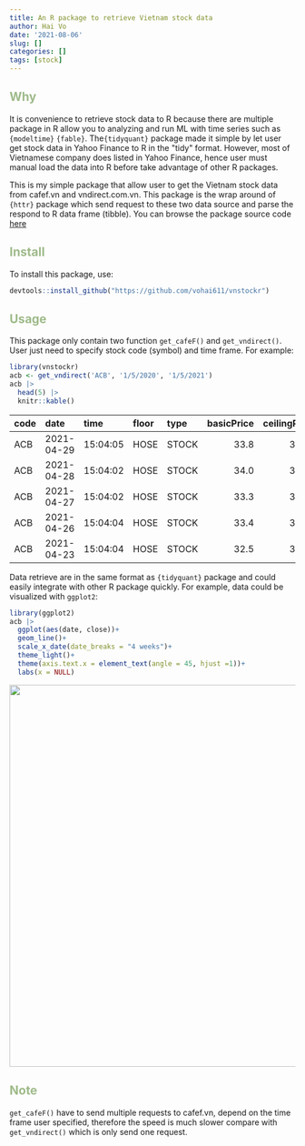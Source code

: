 ```yaml
---
title: An R package to retrieve Vietnam stock data
author: Hai Vo
date: '2021-08-06'
slug: []
categories: []
tags: [stock]
---
```



## Why
It is convenience to retrieve stock data to R because there are multiple package in R allow you to analyzing and run ML with time series such as `{modeltime}` `{fable}`. The`{tidyquant}` package made it simple by let user get stock data in Yahoo Finance to R in the "tidy" format. However, most of Vietnamese company does listed in Yahoo Finance, hence user must manual load the data into R before take advantage of other R packages.

This is my simple package that allow user to get the Vietnam stock data from cafef.vn and vndirect.com.vn. This package is the wrap around of `{httr}` package which send request to these two data source and parse the respond to R data frame (tibble). You can browse the package source code [here](https://github.com/vohai611/vnstockr)

## Install

To install this package, use:

```r
devtools::install_github("https://github.com/vohai611/vnstockr")
```

## Usage
This package only contain two function `get_cafeF()` and `get_vndirect()`. User just need to specify stock code (symbol) and time frame. For example:

```r
library(vnstockr)
acb <- get_vndirect('ACB', '1/5/2020', '1/5/2021')
acb |>
  head(5) |>
  knitr::kable()
```



|code |date       |time     |floor |type  | basicPrice| ceilingPrice| floorPrice| open|  high|   low| close| average| adOpen| adHigh| adLow| adClose| adAverage| nmVolume|      nmValue| ptVolume|     ptValue| change| adChange| pctChange|
|:----|:----------|:--------|:-----|:-----|----------:|------------:|----------:|----:|-----:|-----:|-----:|-------:|------:|------:|-----:|-------:|---------:|--------:|------------:|--------:|-----------:|------:|--------:|---------:|
|ACB  |2021-04-29 |15:04:05 |HOSE  |STOCK |       33.8|        36.15|      31.45| 33.8| 34.65| 33.60| 34.65|   34.27|  27.04|  27.72| 26.88|   27.72|    27.416| 16646300| 570480100000|  1654000| 57334200000|   0.85|     0.68|    2.5148|
|ACB  |2021-04-28 |15:04:02 |HOSE  |STOCK |       34.0|        36.35|      31.65| 33.5| 34.30| 33.40| 33.80|   33.82|  26.80|  27.44| 26.72|   27.04|    27.056|  5675200| 191953980000|   670000| 23630000000|  -0.20|    -0.16|   -0.5882|
|ACB  |2021-04-27 |15:04:02 |HOSE  |STOCK |       33.3|        35.60|      31.00| 33.0| 34.00| 32.65| 34.00|   33.37|  26.40|  27.20| 26.12|   27.20|    26.696|  6393000| 213347290000|   149000|  5110700000|   0.70|     0.56|    2.1021|
|ACB  |2021-04-26 |15:04:04 |HOSE  |STOCK |       33.4|        35.70|      31.10| 33.4| 33.40| 32.60| 33.30|   32.91|  26.72|  26.72| 26.08|   26.64|    26.328|  7119100| 234311370000|        0|           0|  -0.10|    -0.08|   -0.2994|
|ACB  |2021-04-23 |15:04:04 |HOSE  |STOCK |       32.5|        34.75|      30.25| 32.4| 33.45| 32.10| 33.40|   32.81|  25.92|  26.76| 25.68|   26.72|    26.248|  6687700| 219451575000|   286800|  9941300000|   0.90|     0.72|    2.7692|

Data retrieve are in the same format as `{tidyquant}` package and could easily integrate with other R package quickly. For example, data could be visualized with `ggplot2`:


```r
library(ggplot2)
acb |>
  ggplot(aes(date, close))+
  geom_line()+
  scale_x_date(date_breaks = "4 weeks")+
  theme_light()+
  theme(axis.text.x = element_text(angle = 45, hjust =1))+
  labs(x = NULL)
```

<img src="{{< blogdown/postref >}}index_files/figure-html/unnamed-chunk-3-1.png" width="672" />


##  Note
`get_cafeF()` have to send multiple requests to cafef.vn, depend on the time frame user specified, therefore the speed is much slower compare with `get_vndirect()` which is only send one request.

<style type="text/css">
h2 {
  color: #9EBA89;
}
</style>

